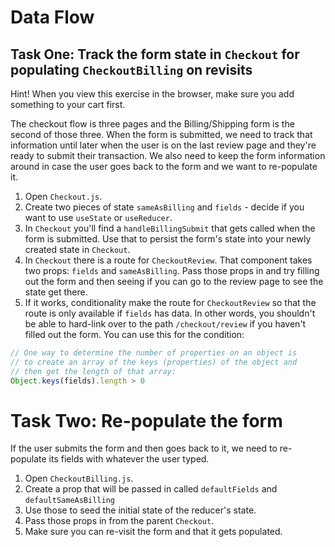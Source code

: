 # Data Flow

## Task One: Track the form state in `Checkout` for populating `CheckoutBilling` on revisits

Hint! When you view this exercise in the browser, make sure you add something to your cart first.

The checkout flow is three pages and the Billing/Shipping form is the second of those three. When the form is submitted, we need to track that information until later when the user is on the last review page and they're ready to submit their transaction. We also need to keep the form information around in case the user goes back to the form and we want to re-populate it.

1. Open `Checkout.js`.
2. Create two pieces of state `sameAsBilling` and `fields` - decide if you want to use `useState` or `useReducer`.
3. In `Checkout` you'll find a `handleBillingSubmit` that gets called when the form is submitted. Use that to persist the form's state into your newly created state in `Checkout`.
4. In `Checkout` there is a route for `CheckoutReview`. That component takes two props: `fields` and `sameAsBilling`. Pass those props in and try filling out the form and then seeing if you can go to the review page to see the state get there.
5. If it works, conditionality make the route for `CheckoutReview` so that the route is only available if `fields` has data. In other words, you shouldn't be able to hard-link over to the path `/checkout/review` if you haven't filled out the form. You can use this for the condition:

```js
// One way to determine the number of properties on an object is
// to create an array of the keys (properties) of the object and
// then get the length of that array:
Object.keys(fields).length > 0
```

# Task Two: Re-populate the form

If the user submits the form and then goes back to it, we need to re-populate its fields with whatever the user typed.

1. Open `CheckoutBilling.js`.
2. Create a prop that will be passed in called `defaultFields` and `defaultSameAsBilling`
3. Use those to seed the initial state of the reducer's state.
4. Pass those props in from the parent `Checkout`.
5. Make sure you can re-visit the form and that it gets populated.

